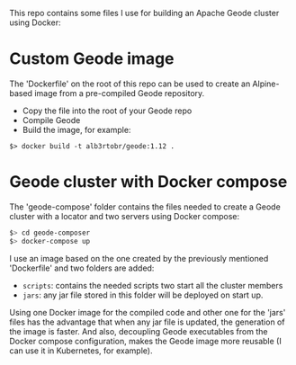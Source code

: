 
This repo contains some files I use for building an Apache Geode cluster using Docker:

# Custom Geode image

The 'Dockerfile' on the root of this repo can be used to create an Alpine-based image from a pre-compiled Geode repository.
* Copy the file into the root of your Geode repo
* Compile Geode
* Build the image, for example:
```
$> docker build -t alb3rtobr/geode:1.12 .
```


# Geode cluster with Docker compose

The 'geode-compose' folder contains the files needed to create a Geode cluster with a locator and two servers using Docker compose:

```bash
$> cd geode-composer
$> docker-compose up
```

I use an image based on the one created by the previously mentioned 'Dockerfile' and two folders are added:

* `scripts`: contains the needed scripts two start all the cluster members
* `jars`: any jar file stored in this folder will be deployed on start up.


Using one Docker image for the compiled code and other one for the 'jars' files has the advantage that when any jar file is updated, the generation of the image is faster. And also, decoupling Geode executables from the Docker compose configuration, makes the Geode image more reusable (I can use it in Kubernetes, for example).

